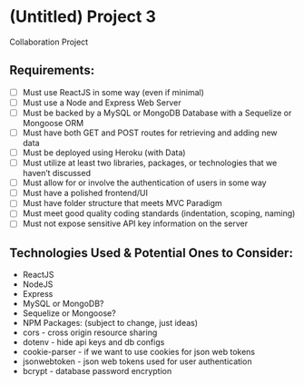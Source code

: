 # (Untitled) Project 3

Collaboration Project

## Requirements:
- [ ] Must use ReactJS in some way (even if minimal)
- [ ] Must use a Node and Express Web Server
- [ ] Must be backed by a MySQL or MongoDB Database with a Sequelize or Mongoose ORM
- [ ] Must have both GET and POST routes for retrieving and adding new data
- [ ] Must be deployed using Heroku (with Data)
- [ ] Must utilize at least two libraries, packages, or technologies that we haven’t discussed
- [ ] Must allow for or involve the authentication of users in some way
- [ ] Must have a polished frontend/UI
- [ ] Must have folder structure that meets MVC Paradigm
- [ ] Must meet good quality coding standards (indentation, scoping, naming)
- [ ] Must not expose sensitive API key information on the server

## Technologies Used & Potential Ones to Consider:
- ReactJS
- NodeJS
- Express 
- MySQL or MongoDB?
- Sequelize or Mongoose?
- NPM Packages: (subject to change, just ideas)
- cors - cross origin resource sharing
- dotenv - hide api keys and db configs
- cookie-parser - if we want to use cookies for json web tokens
- jsonwebtoken - json web tokens used for user authentication
- bcrypt - database password encryption
